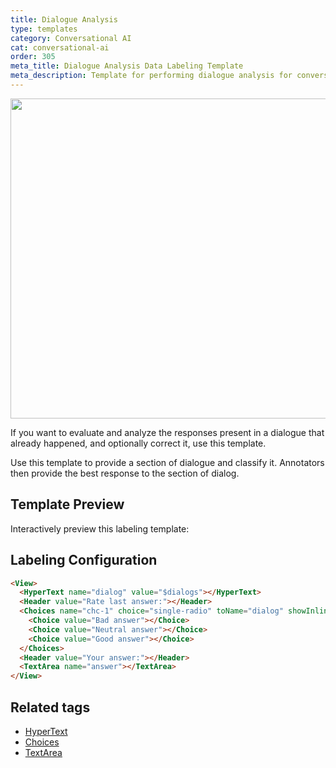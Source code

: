 ```yaml
---
title: Dialogue Analysis
type: templates
category: Conversational AI
cat: conversational-ai
order: 305
meta_title: Dialogue Analysis Data Labeling Template
meta_description: Template for performing dialogue analysis for conversational AI use cases with Label Studio for your machine learning and data science projects.
---
```


<img src="/images/templates-misc/dialogue-analysis.png" alt="" class="gif-border" width="600px" height="512px" />

If you want to evaluate and analyze the responses present in a dialogue that already happened, and optionally correct it, use this template. 

Use this template to provide a section of dialogue and classify it. Annotators then provide the best response to the section of dialog. 

## Template Preview

Interactively preview this labeling template:

<div id="main-preview"></div>


## Labeling Configuration 

```html
<View>
  <HyperText name="dialog" value="$dialogs"></HyperText>
  <Header value="Rate last answer:"></Header>
  <Choices name="chc-1" choice="single-radio" toName="dialog" showInline="true">
    <Choice value="Bad answer"></Choice>
    <Choice value="Neutral answer"></Choice>
    <Choice value="Good answer"></Choice>
  </Choices>
  <Header value="Your answer:"></Header>
  <TextArea name="answer"></TextArea>
</View>
```

## Related tags

- [HyperText](/tags/hypertext.html)
- [Choices](/tags/choices.html)
- [TextArea](/tags/textarea.html)